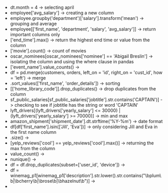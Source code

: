 - dt.month = 4 -> selecting april
- employee['avg_salary'] -> creating a new column
- employee.groupby('department')['salary'].transform('mean') -> grouping and average
- employee[['first_name', 'department', 'salary', 'avg_salary']] -> return important columns only
- ['end_time'].max() -> return the highest end time or value from the column
- ['movie'].count() -> count of movies
- oscar_nominees[oscar_nominees['nominee'] == 'Abigail Breslin'] -> isolating the column and using the where clause in pandas
- ['event_name'].value_counts() ->
- df = pd.merge(customers, orders, left_on = 'id', right_on = 'cust_id', how = 'left') -> merge
- .sort_values(['first_name', 'order_details']) -> sorting
- [['home_library_code']].drop_duplicates() -> drop duplicates from the column
- sf_public_salaries[sf_public_salaries['jobtitle'].str.contains('CAPTAIN')] -> checking to see if jobtitle has the string or word 'CAPTAIN'
- lyft_drivers[(lyft_drivers['yearly_salary'] <= 30000) | (lyft_drivers['yearly_salary'] >= 70000)] -> min and max
- amazon_shipment['shipment_date'].dt.strftime('%Y-%m') -> date format
- df[df['first_name'].isin(['Jill', 'Eva'])] -> only considering Jill and Eva in the first name column
- .size() ->
- [yelp_reviews['cool'] == yelp_reviews['cool'].max()] -> returning the max from the column
- value_count() ->
- nunique() ->
- df = df.drop_duplicates(subset=['user_id', 'device']) ->
- df = winemag_p1[winemag_p1['description'].str.lower().str.contains("\\bplum\\b|\\bcherry\\b|\\brose\\b|\\bhazelnut\\b")] ->
- 

